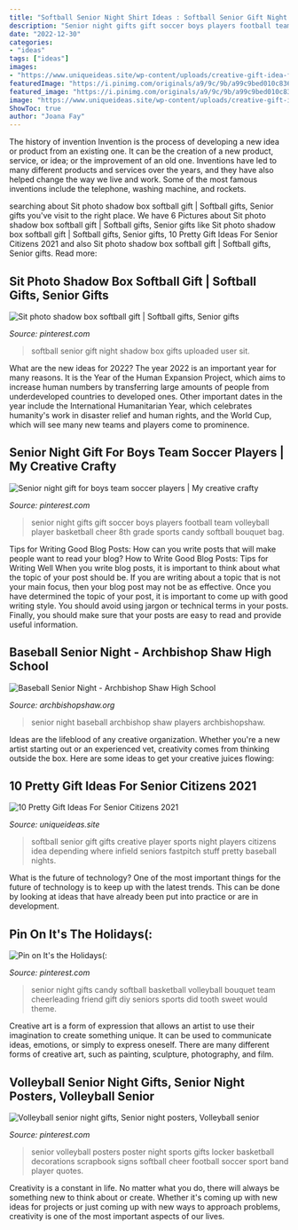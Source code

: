 ```yaml
---
title: "Softball Senior Night Shirt Ideas : Softball Senior Gift Night Shadow Box Gifts Uploaded User Sit"
description: "Senior night gifts gift soccer boys players football team volleyball player basketball cheer 8th grade sports candy softball bouquet bag"
date: "2022-12-30"
categories:
- "ideas"
tags: ["ideas"]
images:
- "https://www.uniqueideas.site/wp-content/uploads/creative-gift-idea-for-a-senior-softball-player-depending-on-where-1.jpg"
featuredImage: "https://i.pinimg.com/originals/a9/9c/9b/a99c9bed010c836d173e5f433ee49b14.jpg"
featured_image: "https://i.pinimg.com/originals/a9/9c/9b/a99c9bed010c836d173e5f433ee49b14.jpg"
image: "https://www.uniqueideas.site/wp-content/uploads/creative-gift-idea-for-a-senior-softball-player-depending-on-where-1.jpg"
ShowToc: true
author: "Joana Fay"
---
```



The history of invention
Invention is the process of developing a new idea or product from an existing one. It can be the creation of a new product, service, or idea; or the improvement of an old one. Inventions have led to many different products and services over the years, and they have also helped change the way we live and work. Some of the most famous inventions include the telephone, washing machine, and rockets.

	

		
searching about Sit photo shadow box softball gift | Softball gifts, Senior gifts you've visit to the right place. We have 6 Pictures about Sit photo shadow box softball gift | Softball gifts, Senior gifts like Sit photo shadow box softball gift | Softball gifts, Senior gifts, 10 Pretty Gift Ideas For Senior Citizens 2021 and also Sit photo shadow box softball gift | Softball gifts, Senior gifts. Read more:
		
    
## Sit Photo Shadow Box Softball Gift | Softball Gifts, Senior Gifts

<img loading=lazy src="https://i.pinimg.com/736x/22/29/cd/2229cd8e026a3c1a574d129f211a6697--softball-party-softball-gifts.jpg" onerror="this.onerror=null;this.src='https://tse2.mm.bing.net/th?id=OIP.HjgZ8v258cPHvPZaUfkzuQHaNJ&amp;pid=15.1';" alt="Sit photo shadow box softball gift | Softball gifts, Senior gifts">

_Source: pinterest.com_

>softball senior gift night shadow box gifts uploaded user sit. 

	

What are the new ideas for 2022?
The year 2022 is an important year for many reasons. It is the Year of the Human Expansion Project, which aims to increase human numbers by transferring large amounts of people from underdeveloped countries to developed ones. Other important dates in the year include the International Humanitarian Year, which celebrates humanity's work in disaster relief and human rights, and the World Cup, which will see many new teams and players come to prominence.

    
## Senior Night Gift For Boys Team Soccer Players | My Creative Crafty

<img loading=lazy src="https://s-media-cache-ak0.pinimg.com/736x/10/ee/95/10ee95f7e8204b267d1498acf6e92377--senior-night-gifts-gifts-for-boys.jpg" onerror="this.onerror=null;this.src='https://tse2.mm.bing.net/th?id=OIP.vqQ5ecIvbmuG9lNLmUg6fAHaJ4&amp;pid=15.1';" alt="Senior night gift for boys team soccer players | My creative crafty">

_Source: pinterest.com_

>senior night gifts gift soccer boys players football team volleyball player basketball cheer 8th grade sports candy softball bouquet bag. 

	

Tips for Writing Good Blog Posts: How can you write posts that will make people want to read your blog?
How to Write Good Blog Posts: Tips for Writing Well
When you write blog posts, it is important to think about what the topic of your post should be.  If you are writing about a topic that is not your main focus, then your blog post may not be as effective.  Once you have determined the topic of your post, it is important to come up with good writing style.  You should avoid using jargon or technical terms in your posts.  Finally, you should make sure that your posts are easy to read and provide useful information.

    
## Baseball Senior Night - Archbishop Shaw High School

<img loading=lazy src="http://www.archbishopshaw.org/blog/wp-content/uploads/2016/04/IMG_3645-1.jpg" onerror="this.onerror=null;this.src='https://tse2.mm.bing.net/th?id=OIP.P4qcmrjoJDDYuUqyY8nrIAHaLH&amp;pid=15.1';" alt="Baseball Senior Night - Archbishop Shaw High School">

_Source: archbishopshaw.org_

>senior night baseball archbishop shaw players archbishopshaw. 

	

Ideas are the lifeblood of any creative organization. Whether you're a new artist starting out or an experienced vet, creativity comes from thinking outside the box. Here are some ideas to get your creative juices flowing: 

    
## 10 Pretty Gift Ideas For Senior Citizens 2021

<img loading=lazy src="https://www.uniqueideas.site/wp-content/uploads/creative-gift-idea-for-a-senior-softball-player-depending-on-where-1.jpg" onerror="this.onerror=null;this.src='https://tse1.mm.bing.net/th?id=OIP.sek3lm5VVOwpWCGHVpvCHQHaHa&amp;pid=15.1';" alt="10 Pretty Gift Ideas For Senior Citizens 2021">

_Source: uniqueideas.site_

>softball senior gift gifts creative player sports night players citizens idea depending where infield seniors fastpitch stuff pretty baseball nights. 

	

What is the future of technology?
One of the most important things for the future of technology is to keep up with the latest trends. This can be done by looking at ideas that have already been put into practice or are in development.

    
## Pin On It&#039;s The Holidays(:

<img loading=lazy src="https://i.pinimg.com/originals/a9/9c/9b/a99c9bed010c836d173e5f433ee49b14.jpg" onerror="this.onerror=null;this.src='https://tse4.mm.bing.net/th?id=OIP.lts4Se6YSsVJ4FxzGXjSlgHaJ4&amp;pid=15.1';" alt="Pin on It&#039;s the Holidays(:">

_Source: pinterest.com_

>senior night gifts candy softball basketball volleyball bouquet team cheerleading friend gift diy seniors sports did tooth sweet would theme. 

	

Creative art is a form of expression that allows an artist to use their imagination to create something unique. It can be used to communicate ideas, emotions, or simply to express oneself. There are many different forms of creative art, such as painting, sculpture, photography, and film.

    
## Volleyball Senior Night Gifts, Senior Night Posters, Volleyball Senior

<img loading=lazy src="https://i.pinimg.com/originals/f6/d3/95/f6d395b823d70340eb791ea177158aa5.jpg" onerror="this.onerror=null;this.src='https://tse1.mm.bing.net/th?id=OIP.6UHchpllXwhO7fSGJF6yfQHaNK&amp;pid=15.1';" alt="Volleyball senior night gifts, Senior night posters, Volleyball senior">

_Source: pinterest.com_

>senior volleyball posters poster night sports gifts locker basketball decorations scrapbook signs softball cheer football soccer sport band player quotes. 

	

Creativity is a constant in life. No matter what you do, there will always be something new to think about or create. Whether it's coming up with new ideas for projects or just coming up with new ways to approach problems, creativity is one of the most important aspects of our lives.


